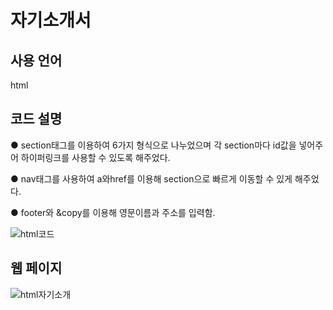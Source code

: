 # 자기소개서
 
 ## 사용 언어
 html
 
 ## 코드 설명
 ● section태그를 이용하여 6가지 형식으로 나누었으며 각 section마다 id값을 넣어주어 하이퍼링크를 사용할 수 있도록 해주었다.
 
 ● nav태그를 사용하여 a와href를 이용해 section으로 빠르게 이동할 수 있게 해주었다.
 
 ● footer와 &copy를 이용해 영문이름과 주소를 입력함.
 
 ![html코드](https://user-images.githubusercontent.com/93521099/159752528-4b3148c8-1341-4d85-a381-63dd59d09181.png)

 ## 웹 페이지

![html자기소개](https://user-images.githubusercontent.com/93521099/159752544-195337f0-974d-4bbb-8cf4-3eb4a6ef4126.png)
